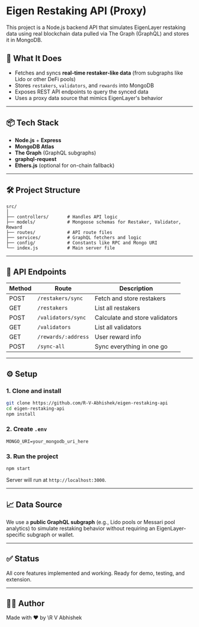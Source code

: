 # Eigen Restaking API (Proxy)

This project is a Node.js backend API that simulates EigenLayer restaking data using real blockchain data pulled via The Graph (GraphQL) and stores it in MongoDB.

## 🧠 What It Does

* Fetches and syncs **real-time restaker-like data** (from subgraphs like Lido or other DeFi pools)
* Stores `restakers`, `validators`, and `rewards` into MongoDB
* Exposes REST API endpoints to query the synced data
* Uses a proxy data source that mimics EigenLayer's behavior

---

## 📦 Tech Stack

* **Node.js** + **Express**
* **MongoDB Atlas**
* **The Graph** (GraphQL subgraphs)
* **graphql-request**
* **Ethers.js** (optional for on-chain fallback)

---

## 🛠 Project Structure

```
src/
│
├── controllers/       # Handles API logic
├── models/            # Mongoose schemas for Restaker, Validator, Reward
├── routes/            # API route files
├── services/          # GraphQL fetchers and logic
├── config/            # Constants like RPC and Mongo URI
└── index.js           # Main server file
```

---

## 🔌 API Endpoints

| Method | Route               | Description                    |
| ------ | ------------------- | ------------------------------ |
| POST   | `/restakers/sync`   | Fetch and store restakers      |
| GET    | `/restakers`        | List all restakers             |
| POST   | `/validators/sync`  | Calculate and store validators |
| GET    | `/validators`       | List all validators            |
| GET    | `/rewards/:address` | User reward info               |
| POST   | `/sync-all`         | Sync everything in one go      |

---

## ⚙️ Setup

### 1. Clone and install

```bash
git clone https://github.com/R-V-Abhishek/eigen-restaking-api
cd eigen-restaking-api
npm install
```

### 2. Create `.env`

```env
MONGO_URI=your_mongodb_uri_here
```

### 3. Run the project

```bash
npm start
```

Server will run at `http://localhost:3000`.

---

## 📈 Data Source

We use a **public GraphQL subgraph** (e.g., Lido pools or Messari pool analytics) to simulate restaking behavior without requiring an EigenLayer-specific subgraph or wallet.

---

## ✅ Status

All core features implemented and working. Ready for demo, testing, and extension.

---

## 👨‍💼 Author

Made with ❤️ by \R V Abhishek
